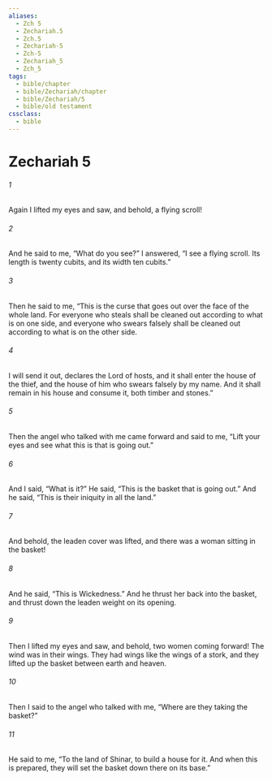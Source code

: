 ```yaml
---
aliases:
  - Zch 5
  - Zechariah.5
  - Zch.5
  - Zechariah-5
  - Zch-5
  - Zechariah_5
  - Zch_5
tags:
  - bible/chapter
  - bible/Zechariah/chapter
  - bible/Zechariah/5
  - bible/old testament
cssclass:
  - bible
---
```


# Zechariah 5

###### 1
Again I lifted my eyes and saw, and behold, a flying scroll!
###### 2
And he said to me, “What do you see?” I answered, “I see a flying scroll. Its length is twenty cubits, and its width ten cubits.”
###### 3
Then he said to me, “This is the curse that goes out over the face of the whole land. For everyone who steals shall be cleaned out according to what is on one side, and everyone who swears falsely shall be cleaned out according to what is on the other side.
###### 4
I will send it out, declares the Lord of hosts, and it shall enter the house of the thief, and the house of him who swears falsely by my name. And it shall remain in his house and consume it, both timber and stones.”
###### 5
Then the angel who talked with me came forward and said to me, “Lift your eyes and see what this is that is going out.”
###### 6
And I said, “What is it?” He said, “This is the basket that is going out.” And he said, “This is their iniquity in all the land.”
###### 7
And behold, the leaden cover was lifted, and there was a woman sitting in the basket!
###### 8
And he said, “This is Wickedness.” And he thrust her back into the basket, and thrust down the leaden weight on its opening.
###### 9
Then I lifted my eyes and saw, and behold, two women coming forward! The wind was in their wings. They had wings like the wings of a stork, and they lifted up the basket between earth and heaven.
###### 10
Then I said to the angel who talked with me, “Where are they taking the basket?”
###### 11
He said to me, “To the land of Shinar, to build a house for it. And when this is prepared, they will set the basket down there on its base.”


